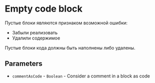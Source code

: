 # Empty code block

Пустые блоки являются признаком возможной ошибки:

- Забыли реализовать
- Удалили содержимое

Пустые блоки кода должны быть наполнены либо удалены.

## Parameters

- `commentAsCode` - `Boolean` - Consider a comment in a block as code
